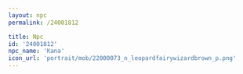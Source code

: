 ```yaml
---
layout: npc
permalink: /24001812

title: Npc
id: '24001812'
npc_name: 'Kana'
icon_url: 'portrait/mob/22000073_n_leopardfairywizardbrown_p.png'
---
```

